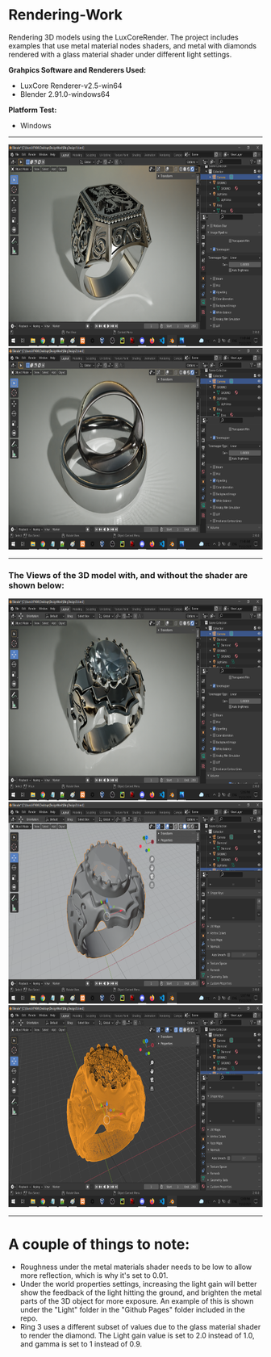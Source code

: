 # Rendering-Work
Rendering 3D models using the LuxCoreRender. The project includes examples that use metal material nodes shaders, and metal with diamonds rendered with a glass material shader under different light settings.

<strong> Grahpics Software and Renderers Used:  </strong>
<ul>
 	<li> LuxCore Renderer-v2.5-win64 </li>
 	<li> Blender 2.91.0-windows64 </li>
</ul>

<strong> Platform Test:  </strong>
<ul>
 	<li> Windows </li>
</ul>

<hr>

<img src="GithubImages/Dark/ring1.png"  height="400" />
<img src="GithubImages/Dark/ring2.png"  height="400" />

<hr>

###  The Views of the 3D model with, and without the shader are shown below:

<img src="GithubImages/Dark/ring3.png"  height="400" />
<img src="GithubImages/Dark/ring4.png"  height="400" />
<img src="GithubImages/Dark/ring5.png"  height="400" />

<hr>

#  A couple of things to note:

<ul>
 <li>
Roughness under the metal materials shader needs to be low to allow more reflection, which is why it's set to 0.01.
 </li>
	
 <li>	
Under the world properties settings, increasing the light gain will better show the feedback of the light hitting the ground, and brighten the metal parts of the 3D object for more exposure. An example of this is shown under the "Light" folder in the "Github Pages" folder included in the repo.
 </li>

<li>
Ring 3 uses a different subset of values due to the glass material shader to render the diamond. The Light gain value is set to 2.0 instead of 1.0, and gamma is set to 1 instead of 0.9.
 </li>
</ul>

